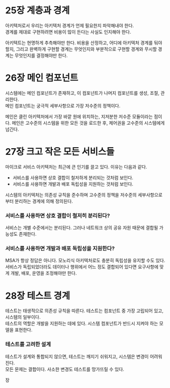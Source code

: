 # 25장 계층과 경계
아키텍처로서 우리는 아키텍처 경계가 언제 필요한지 파악해내야 한다.  
경계를 제대로 구현하려면 비용이 많이 든다는 사실도 인지해야 한다.  

아키텍트는 현명하게 추측해야만 한다. 비용을 산정하고, 어디에 아키텍처 경계를 둬야 할지, 그리고 완벽하게 
구현할 경계는 무엇인지와 부분적으로 구현할 경계와 무시할 경계는 무엇인지를 결정해야만 한다.

# 26장 메인 컴포넌트
시스템에는 메인 컴포넌트가 존재하고, 이 컴포넌트가 나머지 컴포넌트를 생성, 조절, 관리한다.  
메인 컴포넌트는 궁극적 세부사항으로 가장 저수준의 정책이다.

메인은 클린 아키텍처에서 가장 바깥 원에 위치하는, 지저분한 저수준 모듈이라는 점이다. 메인은 
고수준의 시스템을 위한 모든 것을 로드한 후, 제어권을 고수준의 시스템에게 넘긴다.  

# 27장 크고 작은 모든 서비스들
마이크로 서비스 아키텍처는 최근에 큰 인기를 끌고 있다. 이유는 다음과 같다.  
* 서비스를 사용하면 상호 결합이 철저하게 분리되는 것처럼 보인다.
* 서비스를 사용하면 개발과 배포 독립성을 지원하는 것처럼 보인다.

시스템의 아키텍처는 의존성 규칙을 준수하며 고수준의 정책을 저수준의 세부사항으로부터 분리하는 경계에 의해 정의된다.

### 서비스를 사용하면 상호 결합이 철저히 분리된다?
서비스는 개별 수준에서는 분리된다. 그러나 네트워크 상의 공유 자원 때문에 결합될 가능성도 존재한다.  

### 서비스를 사용하면 개발과 배포 독립성을 지원한다?
MSA가 항상 정답은 아니다. 모노리식 아키텍처로도 충분히 독립성을 유지할 수도 있다.  
서비스가 독립되었더라도 데이터나 행위에서 어느 정도 결합되어 있다면 요구사항에 맞게 개발, 배포, 운영을 조정해야만 한다.  

# 28장 테스트 경계
테스트는 태생적으로 의존성 규칙을 따른다. 테스트는 컴포넌트 중 가장 고립되어 있고, 시스템의 일부이다.  
테스트의 역할은 개발을 지원하는 데에 있다. 시스템 컴포넌트가 반드시 지켜야 하는 모델을 표현한다.  

### 테스트를 고려한 설계
테스트가 설계와 통합되지 않으면, 테스트는 깨지기 쉬워지고, 시스템은 변경이 어려워진다.  
모든 문제는 결합이다. 사소한 변경도 테스트를 망가뜨릴 수 있다.  

장